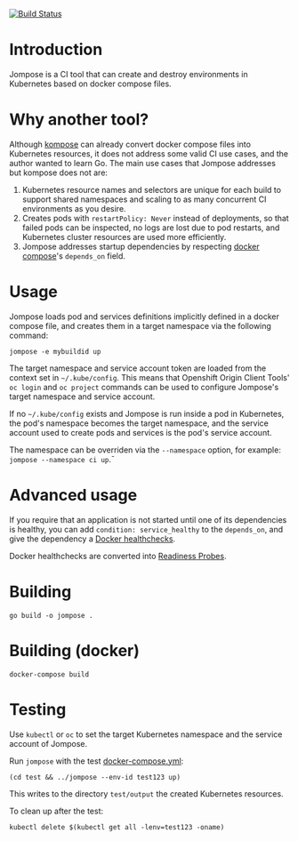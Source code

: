 [![Build Status](https://travis-ci.com/jbrekelmans/jompose.svg?branch=master)](https://travis-ci.com/jbrekelmans/jompose)

# Introduction
Jompose is a CI tool that can create and destroy environments in Kubernetes based on docker compose files.

# Why another tool?
Although [kompose](https://github.com/kubernetes/kompose) can already convert docker compose files into Kubernetes resources, it does not address some valid CI use cases, and the author wanted to learn Go. The main use cases that Jompose addresses but kompose does not are:
1. Kubernetes resource names and selectors are unique for each build to support shared namespaces and scaling to as many concurrent CI environments as you desire.
1. Creates pods with `restartPolicy: Never` instead of deployments, so that failed pods can be inspected, no logs are lost due to pod restarts, and Kubernetes cluster resources are used more efficiently.
1. Jompose addresses startup dependencies by respecting [docker compose](https://docs.docker.com/compose/compose-file/compose-file-v2#depends_on)'s `depends_on` field.

# Usage
Jompose loads pod and services definitions implicitly defined in a docker compose file, and creates them in a target namespace via the following command:
```
jompose -e mybuildid up
```

The target namespace and service account token are loaded from the context set in `~/.kube/config`. This means that Openshift Origin Client Tools' `oc login` and `oc project` commands can be used to configure Jompose's target namespace and service account.

If no `~/.kube/config` exists and Jompose is run inside a pod in Kubernetes, the pod's namespace becomes the target namespace, and the service account used to create pods and services is the pod's service account.

The namespace can be overriden via the `--namespace` option, for example: `jompose --namespace ci up`.¯

# Advanced usage
If you require that an application is not started until one of its dependencies is healthy, you can add `condition: service_healthy` to the `depends_on`, and give the dependency a [Docker healthchecks](https://docs.docker.com/engine/reference/builder#healthcheck).

Docker healthchecks are converted into [Readiness Probes](https://kubernetes.io/docs/tasks/configure-pod-container/configure-liveness-readiness-probes/).

# Building
```
go build -o jompose .
```
# Building (docker)
```
docker-compose build
```

# Testing
Use `kubectl` or `oc` to set the target Kubernetes namespace and the service account of Jompose.

Run `jompose` with the test [docker-compose.yml](test/docker-compose.yml):
```
(cd test && ../jompose --env-id test123 up)
```
This writes to the directory `test/output` the created Kubernetes resources.

To clean up after the test:
```
kubectl delete $(kubectl get all -lenv=test123 -oname)
```

